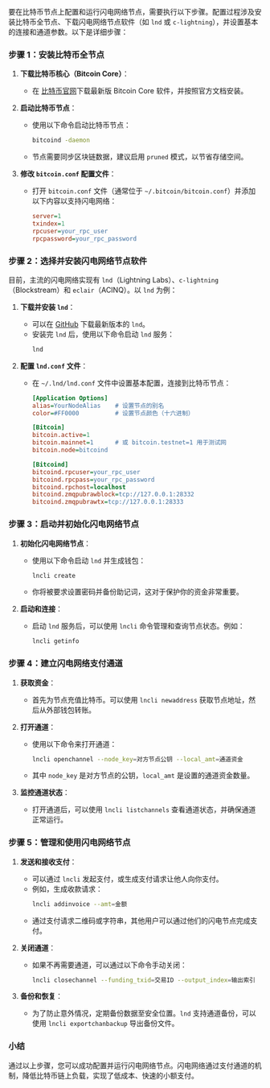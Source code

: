 要在比特币节点上配置和运行闪电网络节点，需要执行以下步骤。配置过程涉及安装比特币全节点、下载闪电网络节点软件（如 `lnd` 或 `c-lightning`），并设置基本的连接和通道参数。以下是详细步骤：

### 步骤 1：安装比特币全节点

1. **下载比特币核心（Bitcoin Core）**：
   - 在 [比特币官网](https://bitcoin.org/en/download)下载最新版 Bitcoin Core 软件，并按照官方文档安装。
   
2. **启动比特币节点**：
   - 使用以下命令启动比特币节点：
     ```bash
     bitcoind -daemon
     ```
   - 节点需要同步区块链数据，建议启用 `pruned` 模式，以节省存储空间。
   
3. **修改 `bitcoin.conf` 配置文件**：
   - 打开 `bitcoin.conf` 文件（通常位于 `~/.bitcoin/bitcoin.conf`）并添加以下内容以支持闪电网络：
     ```ini
     server=1
     txindex=1
     rpcuser=your_rpc_user
     rpcpassword=your_rpc_password
     ```

### 步骤 2：选择并安装闪电网络节点软件

目前，主流的闪电网络实现有 `lnd`（Lightning Labs）、`c-lightning`（Blockstream）和 `eclair`（ACINQ）。以 `lnd` 为例：

1. **下载并安装 `lnd`**：
   - 可以在 [GitHub](https://github.com/lightningnetwork/lnd) 下载最新版本的 `lnd`。
   - 安装完 `lnd` 后，使用以下命令启动 `lnd` 服务：
     ```bash
     lnd
     ```

2. **配置 `lnd.conf` 文件**：
   - 在 `~/.lnd/lnd.conf` 文件中设置基本配置，连接到比特币节点：
     ```ini
     [Application Options]
     alias=YourNodeAlias    # 设置节点的别名
     color=#FF0000          # 设置节点颜色（十六进制）

     [Bitcoin]
     bitcoin.active=1
     bitcoin.mainnet=1      # 或 bitcoin.testnet=1 用于测试网
     bitcoin.node=bitcoind

     [Bitcoind]
     bitcoind.rpcuser=your_rpc_user
     bitcoind.rpcpass=your_rpc_password
     bitcoind.rpchost=localhost
     bitcoind.zmqpubrawblock=tcp://127.0.0.1:28332
     bitcoind.zmqpubrawtx=tcp://127.0.0.1:28333
     ```

### 步骤 3：启动并初始化闪电网络节点

1. **初始化闪电网络节点**：
   - 使用以下命令启动 `lnd` 并生成钱包：
     ```bash
     lncli create
     ```
   - 你将被要求设置密码并备份助记词，这对于保护你的资金非常重要。

2. **启动和连接**：
   - 启动 `lnd` 服务后，可以使用 `lncli` 命令管理和查询节点状态。例如：
     ```bash
     lncli getinfo
     ```

### 步骤 4：建立闪电网络支付通道

1. **获取资金**：
   - 首先为节点充值比特币。可以使用 `lncli newaddress` 获取节点地址，然后从外部钱包转账。

2. **打开通道**：
   - 使用以下命令来打开通道：
     ```bash
     lncli openchannel --node_key=对方节点公钥 --local_amt=通道资金
     ```
   - 其中 `node_key` 是对方节点的公钥，`local_amt` 是设置的通道资金数量。

3. **监控通道状态**：
   - 打开通道后，可以使用 `lncli listchannels` 查看通道状态，并确保通道正常运行。

### 步骤 5：管理和使用闪电网络节点

1. **发送和接收支付**：
   - 可以通过 `lncli` 发起支付，或生成支付请求让他人向你支付。
   - 例如，生成收款请求：
     ```bash
     lncli addinvoice --amt=金额
     ```
   - 通过支付请求二维码或字符串，其他用户可以通过他们的闪电节点完成支付。

2. **关闭通道**：
   - 如果不再需要通道，可以通过以下命令手动关闭：
     ```bash
     lncli closechannel --funding_txid=交易ID --output_index=输出索引
     ```

3. **备份和恢复**：
   - 为了防止意外情况，定期备份数据至安全位置。`lnd` 支持通道备份，可以使用 `lncli exportchanbackup` 导出备份文件。

### 小结

通过以上步骤，您可以成功配置并运行闪电网络节点。闪电网络通过支付通道的机制，降低比特币链上负载，实现了低成本、快速的小额支付。
